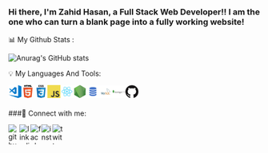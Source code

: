### Hi there, I'm Zahid Hasan, a Full Stack Web Developer!! I am the one who can turn a blank page into a fully working website!

📊 My Github Stats :

![Anurag's GitHub stats](https://github-readme-stats.vercel.app/api?username=Zahid-Hasan-Shuvo&show_icons=true&theme=radical)


💡 My Languages And Tools:

<img align="left" alt="Visual Studio Code" width="26px" src="https://raw.githubusercontent.com/github/explore/80688e429a7d4ef2fca1e82350fe8e3517d3494d/topics/visual-studio-code/visual-studio-code.png" />
<img align="left" alt="HTML5" width="26px" src="https://raw.githubusercontent.com/github/explore/80688e429a7d4ef2fca1e82350fe8e3517d3494d/topics/html/html.png" />
<img align="left" alt="CSS3" width="26px" src="https://raw.githubusercontent.com/github/explore/80688e429a7d4ef2fca1e82350fe8e3517d3494d/topics/css/css.png" />
<img align="left" alt="JavaScript" width="26px" src="https://raw.githubusercontent.com/github/explore/80688e429a7d4ef2fca1e82350fe8e3517d3494d/topics/javascript/javascript.png" />
<img align="left" alt="React" width="26px" src="https://raw.githubusercontent.com/github/explore/80688e429a7d4ef2fca1e82350fe8e3517d3494d/topics/react/react.png" />
<img align="left" alt="Node.js" width="26px" src="https://raw.githubusercontent.com/github/explore/80688e429a7d4ef2fca1e82350fe8e3517d3494d/topics/nodejs/nodejs.png" />
<img align="left" alt="SQL" width="26px" src="https://raw.githubusercontent.com/github/explore/80688e429a7d4ef2fca1e82350fe8e3517d3494d/topics/sql/sql.png" />
<img align="left" alt="MySQL" width="26px" src="https://raw.githubusercontent.com/github/explore/80688e429a7d4ef2fca1e82350fe8e3517d3494d/topics/mysql/mysql.png" />
<img align="left" alt="MongoDB" width="26px" src="https://raw.githubusercontent.com/github/explore/80688e429a7d4ef2fca1e82350fe8e3517d3494d/topics/mongodb/mongodb.png" />
<img align="left" alt="GitHub" width="26px" src="https://raw.githubusercontent.com/github/explore/78df643247d429f6cc873026c0622819ad797942/topics/github/github.png" /><br>






<br>###📌 Connect with me:<br>
 
[<img align="left"  width="22px" src='https://cdn.jsdelivr.net/npm/simple-icons@3.0.1/icons/github.svg' alt='github' height='40'>](https://github.com/Zahid-Hasan-Shuvo) 
[<img align="left"  width="22px"  src='https://cdn.jsdelivr.net/npm/simple-icons@3.0.1/icons/linkedin.svg' alt='linkedin' height='40'>](https://www.linkedin.com/in/zahid-hasan-6a5315214/) 
[<img align="left"  width="22px"  src='https://cdn.jsdelivr.net/npm/simple-icons@3.0.1/icons/facebook.svg' alt='facebook' height='40'>](https://www.facebook.com/zhshuvo6) 
[<img align="left"  width="22px" src='https://cdn.jsdelivr.net/npm/simple-icons@3.0.1/icons/instagram.svg' alt='instagram' height='40'>](https://www.instagram.com/zhshuvoig/) [<img align="left"  width="22px" src='https://cdn.jsdelivr.net/npm/simple-icons@3.0.1/icons/twitter.svg' alt='twitter' height='40'>](https://twitter.com/zhshuvotw) 




